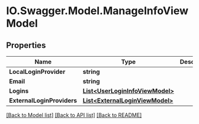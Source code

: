 # IO.Swagger.Model.ManageInfoViewModel
## Properties

Name | Type | Description | Notes
------------ | ------------- | ------------- | -------------
**LocalLoginProvider** | **string** |  | [optional] 
**Email** | **string** |  | [optional] 
**Logins** | [**List&lt;UserLoginInfoViewModel&gt;**](UserLoginInfoViewModel.md) |  | [optional] 
**ExternalLoginProviders** | [**List&lt;ExternalLoginViewModel&gt;**](ExternalLoginViewModel.md) |  | [optional] 

[[Back to Model list]](../README.md#documentation-for-models) [[Back to API list]](../README.md#documentation-for-api-endpoints) [[Back to README]](../README.md)

